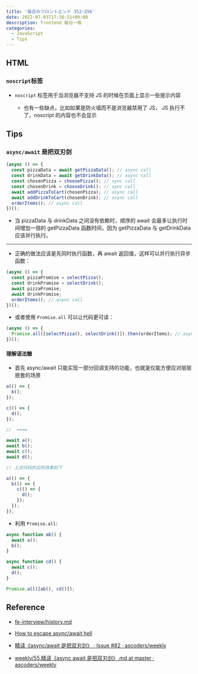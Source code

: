 ```yaml
---
title: '毎日のフロントエンド 352~356'
date: 2022-07-03T17:38:51+09:00
description: frontend 每日一练
categories:
  - JavaScript
  - Tips
---
```


## HTML

### `noscript`标签

- `noscript` 标签用于当浏览器不支持 JS 的时候在页面上显示一些提示内容

  - 也有一些缺点，比如如果是防火墙而不是浏览器禁用了 JS， JS 执行不了，noscript 的内容也不会显示

## Tips

### `async/await` 是把双刃剑

```js
(async () => {
  const pizzaData = await getPizzaData(); // async call
  const drinkData = await getDrinkData(); // async call
  const chosenPizza = choosePizza(); // sync call
  const chosenDrink = chooseDrink(); // sync call
  await addPizzaToCart(chosenPizza); // async call
  await addDrinkToCart(chosenDrink); // async call
  orderItems(); // async call
})();
```

- 当 pizzaData 与 drinkData 之间没有依赖时，顺序的 await 会最多让执行时间增加一倍的 getPizzaData 函数时间，因为 getPizzaData 与 getDrinkData 应该并行执行。

---

- 正确的做法应该是先同时执行函数，再 await 返回值，这样可以并行执行异步函数：

```js
(async () => {
  const pizzaPromise = selectPizza();
  const drinkPromise = selectDrink();
  await pizzaPromise;
  await drinkPromise;
  orderItems(); // async call
})();
```

- 或者使用 `Promise.all` 可以让代码更可读：

```js
(async () => {
  Promise.all([selectPizza(), selectDrink()]).then(orderItems); // async call
})();
```

#### 理解语法糖

- 首先 async/await 只能实现一部分回调支持的功能，也就是仅能方便应对层层嵌套的场景

```js
a(() => {
  b();
});

c(() => {
  d();
});

//  ====

await a();
await b();
await c();
await d();

// 上述代码的实际效果如下

a(() => {
  b(() => {
    c(() => {
      d();
    });
  });
});
```

- 利用 `Promise.all`:

```js
async function ab() {
  await a();
  b();
}

async function cd() {
  await c();
  d();
}

Promise.all([ab(), cd()]);
```

## Reference

- [fe-interview/history.md](https://github.com/haizlin/fe-interview/blob/master/category/history.md)

- [How to escape async/await hell](https://www.freecodecamp.org/news/avoiding-the-async-await-hell-c77a0fb71c4c)

- [精读《async/await 是把双刃剑》 · Issue #82 · ascoders/weekly](https://github.com/ascoders/weekly/issues/82)

- [weekly/55.精读《async await 是把双刃剑》.md at master · ascoders/weekly](https://github.com/ascoders/weekly/blob/master/%E5%89%8D%E6%B2%BF%E6%8A%80%E6%9C%AF/55.%E7%B2%BE%E8%AF%BB%E3%80%8Aasync%20await%20%E6%98%AF%E6%8A%8A%E5%8F%8C%E5%88%83%E5%89%91%E3%80%8B.md)
